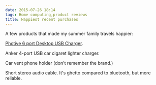 ```yaml
---
date: 2015-07-26 18:14
tags: Home computing,product reviews
title: Happiest recent purchases
---
```


A few products that made my summer family travels happier:

[Photive 6 port Desktop USB Charger](https://www.youtube.com/watch?v=9orpvnu_GVE).

Anker 4-port USB car cigaret lighter charger.

Car vent phone holder (don't remember the brand.)

Short stereo audio cable. It's ghetto compared to bluetooth, but more
reliable.
